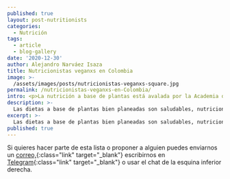 ```yaml
---
published: true
layout: post-nutritionists
categories:
  - Nutrición
tags:
  - article
  - blog-gallery
date: '2020-12-30'
author: Alejandro Narváez Isaza
title: Nutricionistas veganxs en Colombia
image: >-
  /assets/images/posts/nutricionistas-veganxs-square.jpg
permalink: /nutricionistas-veganxs-en-Colombia/
intro: <p>La nutrición a base de plantas está avalada por la Academia de Nutrición y Dietética desde el 2016. Las dietas a base de plantas bien planeadas son saludables, nutricionalmente adecuadas y más sostenibles ambientalmente.</p><p><a href="https://pubmed.ncbi.nlm.nih.gov/27886704/" class="link no-underline" target="_blank">Artículo en Publimed <span class="icon icon-long-arrow-right-light"></span></a></p><p>Sin embargo la mayoría de lxs nutricionistas locales todavía recomiendan consumir alimentos de origen animal. Esta es una lista con algunxs nutricionistas especializadxs en nutrición a base de plantas acá en Colombia.</p>
description: >-
  Las dietas a base de plantas bien planeadas son saludables, nutricionalmente adecuadas y más sostenibles ambientalmente. Esta es una lista con algunxs nutricionistas especializadxs en nutrición a base de plantas acá en Colombia
excerpt: >-
  Las dietas a base de plantas bien planeadas son saludables, nutricionalmente adecuadas y más sostenibles ambientalmente. Esta es una lista con algunxs nutricionistas especializadxs en nutrición a base de plantas acá en Colombia
published: true
---
```

Si quieres hacer parte de esta lista o proponer a alguien puedes enviarnos un [correo,](mailto:hola@tallerveganista.com){:class="link" target="_blank"} escribirnos en [Telegram](https://t.me/joinchat/J9QQERRxaty5e3lfNBtHdw){:class="link" target="_blank"} o usar el chat de la esquina inferior derecha.
